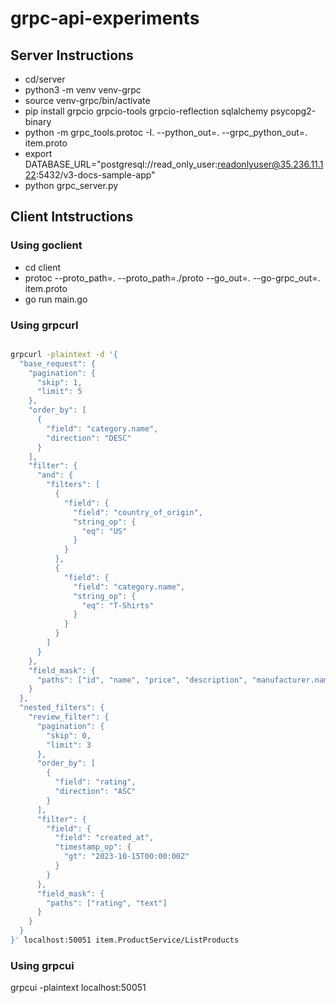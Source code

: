 # grpc-api-experiments


## Server Instructions

* cd/server
* python3 -m venv venv-grpc
* source venv-grpc/bin/activate
* pip install grpcio grpcio-tools grpcio-reflection sqlalchemy psycopg2-binary
* python -m grpc_tools.protoc -I. --python_out=. --grpc_python_out=. item.proto
* export DATABASE_URL="postgresql://read_only_user:readonlyuser@35.236.11.122:5432/v3-docs-sample-app"
* python grpc_server.py

## Client Intstructions

### Using goclient

* cd client
* protoc --proto_path=. --proto_path=./proto --go_out=. --go-grpc_out=. item.proto
* go run main.go


### Using grpcurl

```bash

grpcurl -plaintext -d '{
  "base_request": {
    "pagination": {
      "skip": 1,
      "limit": 5
    },
    "order_by": [
      {
        "field": "category.name",
        "direction": "DESC"
      }
    ],
    "filter": {
      "and": {
        "filters": [
          {
            "field": {
              "field": "country_of_origin",
              "string_op": {
                "eq": "US"
              }
            }
          },
          {
            "field": {
              "field": "category.name",
              "string_op": {
                "eq": "T-Shirts"
              }
            }
          }
        ]
      }
    },
    "field_mask": {
      "paths": ["id", "name", "price", "description", "manufacturer.name"]
    }
  },
  "nested_filters": {
    "review_filter": {
      "pagination": {
        "skip": 0,
        "limit": 3
      },
      "order_by": [
        {
          "field": "rating",
          "direction": "ASC"
        }
      ],
      "filter": {
        "field": {
          "field": "created_at",
          "timestamp_op": {
            "gt": "2023-10-15T00:00:00Z"
          }
        }
      },
      "field_mask": {
        "paths": ["rating", "text"]
      }
    }
  }
}' localhost:50051 item.ProductService/ListProducts
```

### Using grpcui

grpcui -plaintext localhost:50051